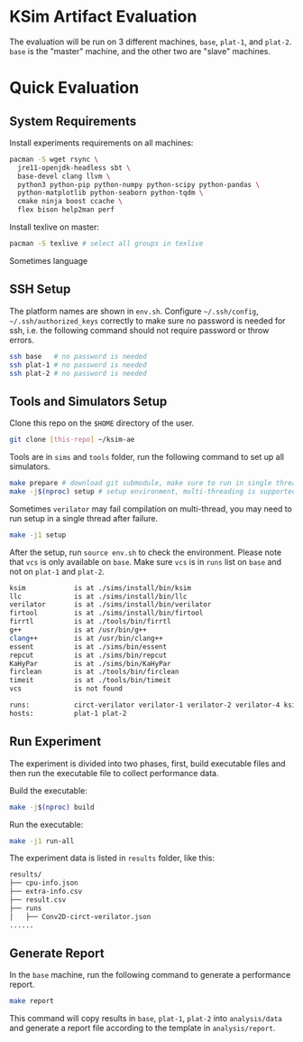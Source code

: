 # KSim Artifact Evaluation

The evaluation will be run on 3 different machines, `base`, `plat-1`, and `plat-2`.
`base` is the "master" machine, and the other two are "slave" machines.

# Quick Evaluation

## System Requirements

Install experiments requirements on all machines:

```bash
pacman -S wget rsync \
  jre11-openjdk-headless sbt \
  base-devel clang llvm \
  python3 python-pip python-numpy python-scipy python-pandas \
  python-matplotlib python-seaborn python-tqdm \
  cmake ninja boost ccache \
  flex bison help2man perf
```

Install texlive on master:

```bash
pacman -S texlive # select all groups in texlive
```

Sometimes language 

## SSH Setup

The platform names are shown in `env.sh`.
Configure `~/.ssh/config`, `~/.ssh/authorized_keys` correctly to make sure no password is needed for ssh, i.e. the following command should not require password or throw errors.

```bash
ssh base   # no password is needed
ssh plat-1 # no password is needed
ssh plat-2 # no password is needed
```

## Tools and Simulators Setup

Clone this repo on the `$HOME` directory of the user.

```bash
git clone [this-repo] ~/ksim-ae
```

Tools are in `sims` and `tools` folder, run the following command to set up all simulators.

```bash
make prepare # download git submodule, make sure to run in single thread
make -j$(nproc) setup # setup environment, multi-threading is supported
```

Sometimes `verilator` may fail compilation on multi-thread, you may need to run setup in a single thread after failure.

```bash
make -j1 setup
```

After the setup, run `source env.sh` to check the environment. Please note that `vcs` is only available on `base`. Make sure `vcs` is in `runs` list on `base` and not on `plat-1` and `plat-2`.

```bash
ksim            is at ./sims/install/bin/ksim
llc             is at ./sims/install/bin/llc
verilator       is at ./sims/install/bin/verilator
firtool         is at ./sims/install/bin/firtool
firrtl          is at ./tools/bin/firrtl
g++             is at /usr/bin/g++
clang++         is at /usr/bin/clang++
essent          is at ./sims/bin/essent
repcut          is at ./sims/bin/repcut
KaHyPar         is at ./sims/bin/KaHyPar
firclean        is at ./tools/bin/firclean
timeit          is at ./tools/bin/timeit
vcs             is not found

runs:           circt-verilator verilator-1 verilator-2 verilator-4 ksim essent repcut-1 repcut-2 repcut-4 repcut-6 repcut-8
hosts:          plat-1 plat-2
```

## Run Experiment

The experiment is divided into two phases, first, build executable files and then run the executable file to collect performance data.

Build the executable:

```bash
make -j$(nproc) build
```

Run the executable:

```bash
make -j1 run-all
```

The experiment data is listed in `results` folder, like this:

```bash
results/
├── cpu-info.json
├── extra-info.csv
├── result.csv
├── runs
│   ├── Conv2D-circt-verilator.json
......
```

## Generate Report

In the `base` machine, run the following command to generate a performance report.

```bash
make report
```

This command will copy results in `base`, `plat-1`, `plat-2` into `analysis/data` and generate a report file according to the template in `analysis/report`.
